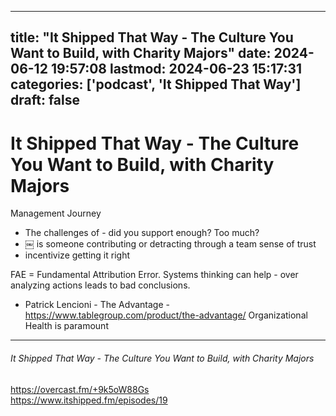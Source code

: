 
---
title: "It Shipped That Way - The Culture You Want to Build, with Charity Majors"
date: 2024-06-12 19:57:08
lastmod: 2024-06-23 15:17:31
categories: ['podcast', 'It Shipped That Way']
draft: false
---


# It Shipped That Way - The Culture You Want to Build, with Charity Majors

Management Journey
* The challenges of - did you support enough? Too much?
* ￼ is someone contributing or detracting through a team sense of trust
* incentivize getting it right 

FAE = Fundamental Attribution Error. Systems thinking can help - over analyzing actions leads to bad conclusions.

* Patrick Lencioni - The Advantage - https://www.tablegroup.com/product/the-advantage/
  Organizational Health is paramount

---
###### It Shipped That Way - The Culture You Want to Build, with Charity Majors

https://overcast.fm/+9k5oW88Gs  
https://www.itshipped.fm/episodes/19

<!-- #public -->
<!-- #podcast -->
<!-- #It Shipped That Way# -->

<!-- {BearID:70787AED-9297-4D24-8975-98282E1415EB} -->
